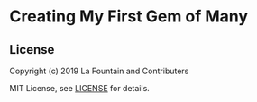 # Creating My First Gem of Many

## License

Copyright (c) 2019 La Fountain and Contributers

MIT License, see [LICENSE](LICENSE.md) for details.
